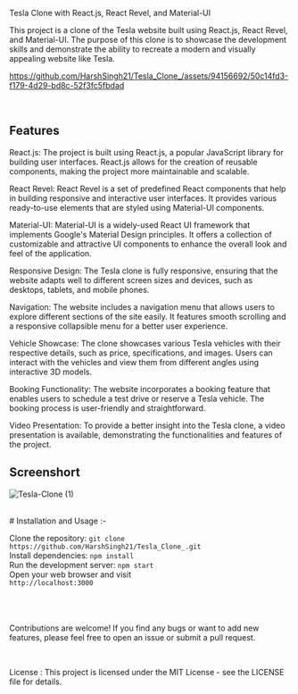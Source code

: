 Tesla Clone with React.js, React Revel, and Material-UI
<br>



This project is a clone of the Tesla website built using React.js, React Revel, and Material-UI. The purpose of this clone is to showcase the development skills and demonstrate the ability to recreate a modern and visually appealing website like Tesla.

 https://github.com/HarshSingh21/Tesla_Clone_/assets/94156692/50c14fd3-f179-4d29-bd8c-52f3fc5fbdad

<br>

## Features 

React.js: The project is built using React.js, a popular JavaScript library for building user interfaces. React.js allows for the creation of reusable components, making the project more maintainable and scalable.

React Revel: React Revel is a set of predefined React components that help in building responsive and interactive user interfaces. It provides various ready-to-use elements that are styled using Material-UI components.

Material-UI: Material-UI is a widely-used React UI framework that implements Google's Material Design principles. It offers a collection of customizable and attractive UI components to enhance the overall look and feel of the application.

Responsive Design: The Tesla clone is fully responsive, ensuring that the website adapts well to different screen sizes and devices, such as desktops, tablets, and mobile phones.

Navigation: The website includes a navigation menu that allows users to explore different sections of the site easily. It features smooth scrolling and a responsive collapsible menu for a better user experience.

Vehicle Showcase: The clone showcases various Tesla vehicles with their respective details, such as price, specifications, and images. Users can interact with the vehicles and view them from different angles using interactive 3D models.

Booking Functionality: The website incorporates a booking feature that enables users to schedule a test drive or reserve a Tesla vehicle. The booking process is user-friendly and straightforward.

Video Presentation: To provide a better insight into the Tesla clone, a video presentation is available, demonstrating the functionalities and features of the project.


## Screenshort 

![Tesla-Clone (1)](https://github.com/HarshSingh21/Tesla_Clone_/assets/94156692/7636a8df-4e92-4052-9063-20291b87abc6)
<br>

<br>
# Installation and Usage  :-

Clone the repository:  `git clone https://github.com/HarshSingh21/Tesla_Clone_.git`
<br>
Install dependencies:   `npm install`
<br>
Run the development server: `npm start`
<br>
Open your web browser and visit 
<br>
`http://localhost:3000`

<br><br>
<br>
Contributions are welcome! If you find any bugs or want to add new features, please feel free to open an issue or submit a pull request.

<br>

License : This project is licensed under the MIT License - see the LICENSE file for details.
